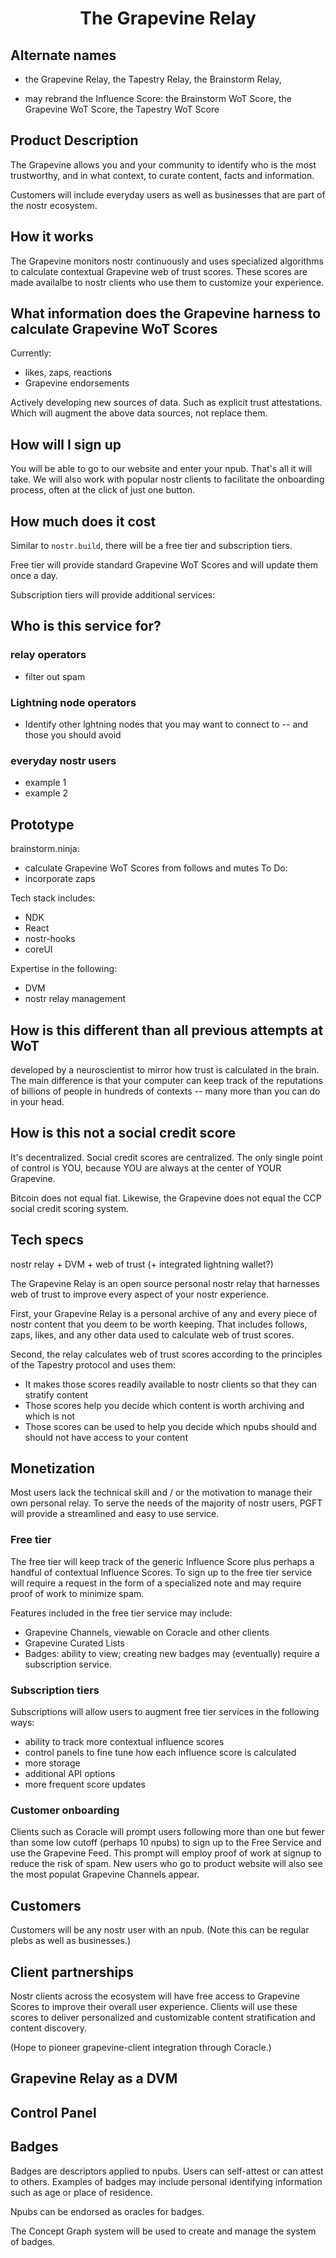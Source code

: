 # <p align="center">The Grapevine Relay</p>

## Alternate names

* the Grapevine Relay, the Tapestry Relay, the Brainstorm Relay,

* may rebrand the Influence Score: the Brainstorm WoT Score, the Grapevine WoT Score, the Tapestry WoT Score

## Product Description

The Grapevine allows you and your community to identify who is the most trustworthy, and in what context, to curate content, facts and information.

Customers will include everyday users as well as businesses that are part of the nostr ecosystem.

## How it works

The Grapevine monitors nostr continuously and uses specialized algorithms to calculate contextual Grapevine web of trust scores. These scores are made availalbe to nostr clients who use them to customize your experience.

## What information does the Grapevine harness to calculate Grapevine WoT Scores

Currently: 
- likes, zaps, reactions
- Grapevine endorsements

Actively developing new sources of data. Such as explicit trust attestations. Which will augment the above data sources, not replace them.

## How will I sign up

You will be able to go to our website and enter your npub. That's all it will take. We will also work with popular nostr clients to facilitate the onboarding process, often at the click of just one button.

## How much does it cost

Similar to `nostr.build`, there will be a free tier and subscription tiers. 

Free tier will provide standard Grapevine WoT Scores and will update them once a day. 

Subscription tiers will provide additional services:

## Who is this service for?

### relay operators
- filter out spam

### Lightning node operators
- Identify other lghtning nodes that you may want to connect to -- and those you should avoid

### everyday nostr users
- example 1
- example 2

## Prototype

brainstorm.ninja:
- calculate Grapevine WoT Scores from follows and mutes
To Do:
- incorporate zaps

Tech stack includes:
- NDK
- React
- nostr-hooks
- coreUI

Expertise in the following:
- DVM
- nostr relay management

## How is this different than all previous attempts at WoT

developed by a neuroscientist to mirror how trust is calculated in the brain. The main difference is that your computer can keep track of the reputations of billions of people in hundreds of contexts -- many more than you can do in your head.

## How is this not a social credit score

It's decentralized. Social credit scores are centralized. The only single point of control is YOU, because YOU are always at the center of YOUR Grapevine.

Bitcoin does not equal fiat. Likewise, the Grapevine does not equal the CCP social credit scoring system. 

## Tech specs

nostr relay + DVM + web of trust (+ integrated lightning wallet?)

The Grapevine Relay is an open source personal nostr relay that harnesses web of trust to improve every aspect of your nostr experience. 

First, your Grapevine Relay is a personal archive of any and every piece of nostr content that you deem to be worth keeping. That includes follows, zaps, likes, and any other data used to calculate web of trust scores. 

Second, the relay calculates web of trust scores according to the principles of the Tapestry protocol and uses them:
- It makes those scores readily available to nostr clients so that they can stratify content
- Those scores help you decide which content is worth archiving and which is not
- Those scores can be used to help you decide which npubs should and should not have access to your content

## Monetization

Most users lack the technical skill and / or the motivation to manage their own personal relay. To serve the needs of the majority of nostr users, PGFT will provide a streamlined and easy to use service.

### Free tier

The free tier will keep track of the generic Influence Score plus perhaps a handful of contextual Influence Scores. To sign up to the free tier service will require a request in the form of a specialized note and may require proof of work to minimize spam. 

Features included in the free tier service may include:
- Grapevine Channels, viewable on Coracle and other clients
- Grapevine Curated Lists
- Badges: ability to view; creating new badges may (eventually) require a subscription service.

### Subscription tiers

Subscriptions will allow users to augment free tier services in the following ways:
- ability to track more contextual influence scores
- control panels to fine tune how each influence score is calculated
- more storage
- additional API options
- more frequent score updates

### Customer onboarding

Clients such as Coracle will prompt users following more than one but fewer than some low cutoff (perhaps 10 npubs) to sign up to the Free Service and use the Grapevine Feed. This prompt will employ proof of work at signup to reduce the risk of spam. New users who go to product website will also see the most populat Grapevine Channels appear.

## Customers

Customers will be any nostr user with an npub. (Note this can be regular plebs as well as businesses.)

## Client partnerships

Nostr clients across the ecosystem will have free access to Grapevine Scores to improve their overall user experience. Clients will use these scores to deliver personalized and customizable content stratification and content discovery.

(Hope to pioneer grapevine-client integration through Coracle.)

## Grapevine Relay as a DVM

## Control Panel

## Badges

Badges are descriptors applied to npubs. Users can self-attest or can attest to others. Examples of badges may include personal identifying information such as age or place of residence. 

Npubs can be endorsed as oracles for badges.

The Concept Graph system will be used to create and manage the system of badges. 

